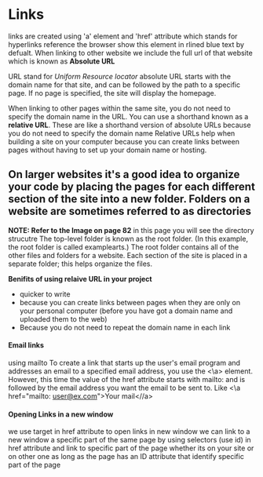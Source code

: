 # Links
links are created using 'a' element and 'href' attribute which stands 
for hyperlinks reference the browser show this element in rlined blue 
text by defualt. When linking to other website we include the full url 
of that website which is known as **Absolute URL** 

URL stand for *Uniform Resource locator* absolute URL starts with the 
domain name for that site, and can be followed by the path to a specific 
page. If no page is specified, the site will display the homepage.

When linking to other pages within the same site, you do not 
need to specify the domain name in the URL. You can use a shorthand 
known as a **relative URL**. These are like a shorthand version of 
absolute URLs because you do not need to specify the domain name 
Relative URLs help when building a site on your computer because you can 
create links between pages without having to set up your domain name or 
hosting.

## On larger websites it's a good idea to organize your code by placing the pages for each different section of the site into a new folder. Folders on a website are sometimes referred to as directories

**NOTE: Refer to the Image on page 82** in this page you will see the directory strucutre The top-level folder is known as the root folder. (In this example, the root folder is called examplearts.) The root folder
contains all of the other files and folders for a website. Each section of the site is placed in a separate folder; this helps organize the files.

**Benifits of using relaive URL in your project**
- quicker to write
- because you can create links between pages when they are only on your personal computer (before you have got a domain name and uploaded them to the web)
- Because you do not need to repeat the domain name in each link

#### Email links 
using mailto To create a link that starts up the user's email program and
addresses an email to a specified email address, you use the <\a> 
element. However, this time the value of the href attribute starts
with mailto: and is followed by the email address you want the
email to be sent to. Like <\a href="mailto: user@ex.com">Your mail<//a>

#### Opening Links in a new window
we use target in href attribute to open links in new window 
we can link to a new window a specific part of the same page by using selectors (use id) in href attribute and link to specific part of the  page whether its on your site or on other one as long as the page has an ID attribute that identify specific part of the page